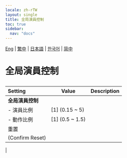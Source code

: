 ```yaml
---
locale: zh-rTW
layout: single
title: 全局演員控制
toc: true
sidebar:
  nav: "docs"
---
```

[Eng](/dancexr/menu/2025.4/actors/global_actor_control.md) | [繁中](/tw/dancexr/menu/2025.4/actors/global_actor_control.md) | [日本語](/jp/dancexr/menu/2025.4/actors/global_actor_control.md) | [한국어](/kr/dancexr/menu/2025.4/actors/global_actor_control.md) | [简中](/zh/dancexr/menu/2025.4/actors/global_actor_control.md)
# 全局演員控制
## 
| Setting | Value | Description |
| :--- | --- | :--- |
|**全局演員控制** | | 
|- 演員比例| [1] (0.15 ~ 5) | 
|- 動作比例| [1] (0.5 ~ 1.5) | 
| 重置 || 
| (Confirm Reset) || 
|
